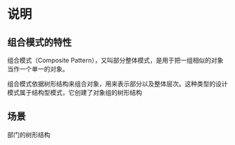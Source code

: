 # 说明



## 组合模式的特性
组合模式（Composite Pattern），又叫部分整体模式，是用于把一组相似的对象当作一个单一的对象。

组合模式依据树形结构来组合对象，用来表示部分以及整体层次。这种类型的设计模式属于结构型模式，它创建了对象组的树形结构


## 场景
部门的树形结构
